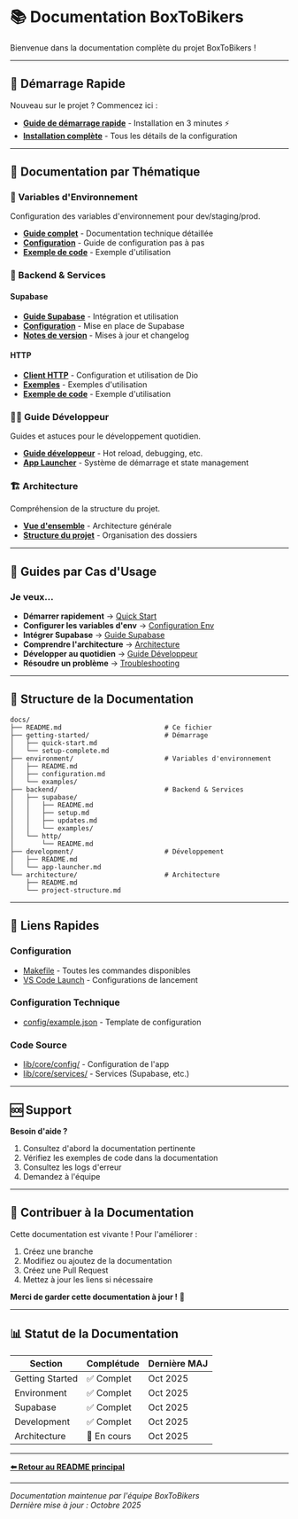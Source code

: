 # 📚 Documentation BoxToBikers

Bienvenue dans la documentation complète du projet BoxToBikers !

---

## 🚀 Démarrage Rapide

Nouveau sur le projet ? Commencez ici :

- **[Guide de démarrage rapide](getting-started/quick-start.md)** - Installation en 3 minutes ⚡
- **[Installation complète](getting-started/setup-complete.md)** - Tous les détails de la configuration

---

## 📖 Documentation par Thématique

### 🔧 Variables d'Environnement

Configuration des variables d'environnement pour dev/staging/prod.

- **[Guide complet](environment/README.md)** - Documentation technique détaillée
- **[Configuration](environment/configuration.md)** - Guide de configuration pas à pas
- **[Exemple de code](environment/examples/main_with_env_example.dart)** - Exemple d'utilisation

### 🔗 Backend & Services

#### Supabase

- **[Guide Supabase](backend/supabase/README.md)** - Intégration et utilisation
- **[Configuration](backend/supabase/setup.md)** - Mise en place de Supabase
- **[Notes de version](backend/supabase/updates.md)** - Mises à jour et changelog

#### HTTP

- **[Client HTTP](backend/http/README.md)** - Configuration et utilisation de Dio
- **[Exemples](backend/http/examples/)** - Exemples d'utilisation
- **[Exemple de code](backend/http/examples/example_usage.dart)** - Exemple d'utilisation
### 👨‍💻 Guide Développeur

Guides et astuces pour le développement quotidien.

- **[Guide développeur](development/README.md)** - Hot reload, debugging, etc.
- **[App Launcher](development/app-launcher.md)** - Système de démarrage et state management

### 🏗️ Architecture

Compréhension de la structure du projet.

- **[Vue d'ensemble](architecture/README.md)** - Architecture générale
- **[Structure du projet](architecture/project-structure.md)** - Organisation des dossiers

---

## 🎯 Guides par Cas d'Usage

### Je veux...

- **Démarrer rapidement** → [Quick Start](getting-started/quick-start.md)
- **Configurer les variables d'env** → [Configuration Env](environment/configuration.md)
- **Intégrer Supabase** → [Guide Supabase](backend/supabase/README.md)
- **Comprendre l'architecture** → [Architecture](architecture/README.md)
- **Développer au quotidien** → [Guide Développeur](development/README.md)
- **Résoudre un problème** → [Troubleshooting](getting-started/quick-start.md#-problèmes-)

---

## 📁 Structure de la Documentation

```
docs/
├── README.md                          # Ce fichier
├── getting-started/                   # Démarrage
│   ├── quick-start.md
│   └── setup-complete.md
├── environment/                       # Variables d'environnement
│   ├── README.md
│   ├── configuration.md
│   └── examples/
├── backend/                           # Backend & Services
│   ├── supabase/
│   │   ├── README.md
│   │   ├── setup.md
│   │   ├── updates.md
│   │   └── examples/
│   └── http/
│       └── README.md
├── development/                       # Développement
│   ├── README.md
│   └── app-launcher.md
└── architecture/                      # Architecture
    ├── README.md
    └── project-structure.md
```

---

## 🔗 Liens Rapides

### Configuration
- [Makefile](../Makefile) - Toutes les commandes disponibles
- [VS Code Launch](../.vscode/launch.json) - Configurations de lancement

### Configuration Technique
- [config/example.json](../config/example.json) - Template de configuration

### Code Source
- [lib/core/config/](../lib/core/config/) - Configuration de l'app
- [lib/core/services/](../lib/core/services/) - Services (Supabase, etc.)

---

## 🆘 Support

**Besoin d'aide ?**

1. Consultez d'abord la documentation pertinente
2. Vérifiez les exemples de code dans la documentation
3. Consultez les logs d'erreur
4. Demandez à l'équipe

---

## 🤝 Contribuer à la Documentation

Cette documentation est vivante ! Pour l'améliorer :

1. Créez une branche
2. Modifiez ou ajoutez de la documentation
3. Créez une Pull Request
4. Mettez à jour les liens si nécessaire

**Merci de garder cette documentation à jour !** 📝

---

## 📊 Statut de la Documentation

| Section | Complétude | Dernière MAJ |
|---------|------------|--------------|
| Getting Started | ✅ Complet | Oct 2025 |
| Environment | ✅ Complet | Oct 2025 |
| Supabase | ✅ Complet | Oct 2025 |
| Development | ✅ Complet | Oct 2025 |
| Architecture | 🚧 En cours | Oct 2025 |

---

**[⬅️ Retour au README principal](../README.md)**

---

*Documentation maintenue par l'équipe BoxToBikers*  
*Dernière mise à jour : Octobre 2025*

